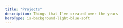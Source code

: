 ```yaml
---
title: "Projects"
description: Things that I've created over the years
heroType: is-background-light-blue-soft
---
```

